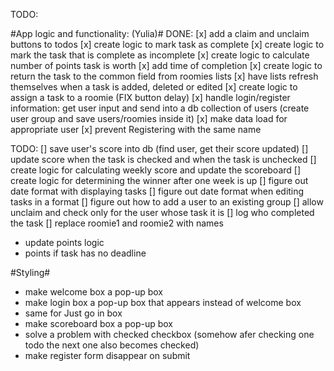 TODO:

#App logic and functionality: (Yulia)#
DONE:
[x] add a claim and unclaim buttons to todos
[x] create logic to mark task as complete
[x] create logic to mark the task that is complete as incomplete
[x] create logic to calculate number of points task is worth
[x] add time of completion
[x] create logic to return the task to the common field from roomies lists
[x] have lists refresh themselves when a task is added, deleted or edited
[x] create logic to assign a task to a roomie (FIX button delay)
[x] handle login/register information: get user input and send into a db collection of users (create user group and save users/roomies inside it)
[x] make data load for appropriate user
[x] prevent Registering with the same name

TODO:
[] save user's score into db (find user, get their score updated)
[] update score when the task is checked and when the task is unchecked
[] create logic for calculating weekly score and update the scoreboard
[] create logic for determining the winner  after one week is up
[] figure out date format with displaying tasks
[] figure out date format when editing tasks in a format
[] figure out how to add a user to an existing group
[] allow unclaim and check only for the user whose task it is
[] log who completed the task
[] replace roomie1 and roomie2 with names


* update points logic
* points if task has no deadline



#Styling#
* make welcome box a pop-up box
* make login box a pop-up box that appears instead of welcome box
* same for Just go in box
* make scoreboard box a pop-up box
* solve a problem with checked checkbox (somehow afer checking one todo the next one also becomes checked)
* make register form disappear on submit
